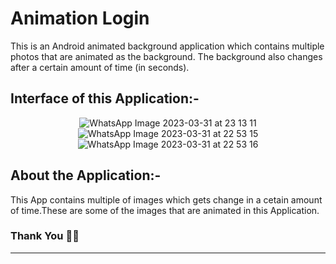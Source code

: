 # Animation Login 
This is an Android animated background application which contains multiple photos that are animated as the background. 
The background also changes after a certain amount of time (in seconds). 

## Interface of this Application:-
<div align = "center">

![WhatsApp Image 2023-03-31 at 23 13 11](https://user-images.githubusercontent.com/117991037/229197798-6dbe20f0-876a-46a5-8bb5-8d2fae24f914.jpg)
![WhatsApp Image 2023-03-31 at 22 53 15](https://user-images.githubusercontent.com/117991037/229198289-15ec29b0-ca01-4ddb-91bd-7cd870242110.jpg)
![WhatsApp Image 2023-03-31 at 22 53 16](https://user-images.githubusercontent.com/117991037/229198471-cfe836c6-4b45-495d-89eb-d0f5727de6a4.jpg)

</div>

## About the Application:-

<p> This App contains multiple of images which gets change in a cetain amount of time.These are some of the images that are animated in this Application.</p>

###  Thank You 🫶💕
**********************************************************************************
